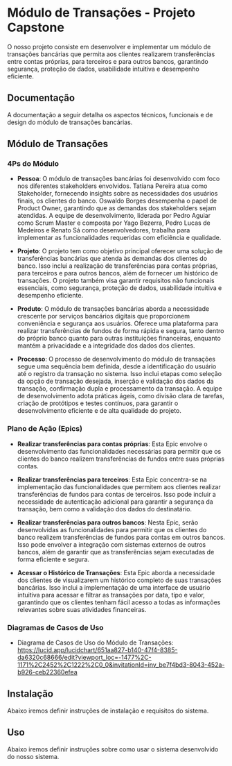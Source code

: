 # Módulo de Transações - Projeto Capstone

O nosso projeto consiste em desenvolver e implementar um módulo de transações bancárias que permita aos clientes realizarem transferências entre contas próprias, para terceiros e para outros bancos, garantindo segurança, proteção de dados, usabilidade intuitiva e desempenho eficiente.

## Documentação

A documentação a seguir detalha os aspectos técnicos, funcionais e de design do módulo de transações bancárias.

## Módulo de Transações

### 4Ps do Módulo

- **Pessoa**: O módulo de transações bancárias foi desenvolvido com foco nos diferentes stakeholders envolvidos. Tatiana Pereira atua como Stakeholder, fornecendo insights sobre as necessidades dos usuários finais, os clientes do banco. Oswaldo Borges desempenha o papel de Product Owner, garantindo que as demandas dos stakeholders sejam atendidas. A equipe de desenvolvimento, liderada por Pedro Aguiar como Scrum Master e composta por Yago Bezerra, Pedro Lucas de Medeiros e Renato Sá como desenvolvedores, trabalha para implementar as funcionalidades requeridas com eficiência e qualidade.

- **Projeto**: O projeto tem como objetivo principal oferecer uma solução de transferências bancárias que atenda às demandas dos clientes do banco. Isso inclui a realização de transferências para contas próprias, para terceiros e para outros bancos, além de fornecer um histórico de transações. O projeto também visa garantir requisitos não funcionais essenciais, como segurança, proteção de dados, usabilidade intuitiva e desempenho eficiente.

- **Produto**: O módulo de transações bancárias aborda a necessidade crescente por serviços bancários digitais que proporcionem conveniência e segurança aos usuários. Oferece uma plataforma para realizar transferências de fundos de forma rápida e segura, tanto dentro do próprio banco quanto para outras instituições financeiras, enquanto mantém a privacidade e a integridade dos dados dos clientes.

- **Processo**: O processo de desenvolvimento do módulo de transações segue uma sequência bem definida, desde a identificação do usuário até o registro da transação no sistema. Isso inclui etapas como seleção da opção de transação desejada, inserção e validação dos dados da transação, confirmação dupla e processamento da transação. A equipe de desenvolvimento adota práticas ágeis, como divisão clara de tarefas, criação de protótipos e testes contínuos, para garantir o desenvolvimento eficiente e de alta qualidade do projeto.


### Plano de Ação (Epics)

- **Realizar transferências para contas próprias**: Esta Epic envolve o desenvolvimento das funcionalidades necessárias para permitir que os clientes do banco realizem transferências de fundos entre suas próprias contas.

- **Realizar transferências para terceiros**: Esta Epic concentra-se na implementação das funcionalidades que permitem aos clientes realizar transferências de fundos para contas de terceiros. Isso pode incluir a necessidade de autenticação adicional para garantir a segurança da transação, bem como a validação dos dados do destinatário.

- **Realizar transferências para outros bancos**: Nesta Epic, serão desenvolvidas as funcionalidades para permitir que os clientes do banco realizem transferências de fundos para contas em outros bancos. Isso pode envolver a integração com sistemas externos de outros bancos, além de garantir que as transferências sejam executadas de forma eficiente e segura.

- **Acessar o Histórico de Transações**: Esta Epic aborda a necessidade dos clientes de visualizarem um histórico completo de suas transações bancárias. Isso inclui a implementação de uma interface de usuário intuitiva para acessar e filtrar as transações por data, tipo e valor, garantindo que os clientes tenham fácil acesso a todas as informações relevantes sobre suas atividades financeiras.


### Diagramas de Casos de Uso
- Diagrama de Casos de Uso do Módulo de Transações:
<https://lucid.app/lucidchart/651aa827-b140-47f4-8385-da6320c68666/edit?viewport_loc=-1477%2C-1171%2C2452%2C1222%2C0_0&invitationId=inv_be7f4bd3-8043-452a-b926-ceb22360efea>

## Instalação

Abaixo iremos definir instruções de instalação e requisitos do sistema.

## Uso

Abaixo iremos definir instruções sobre como usar o sistema desenvolvido do nosso sistema.
